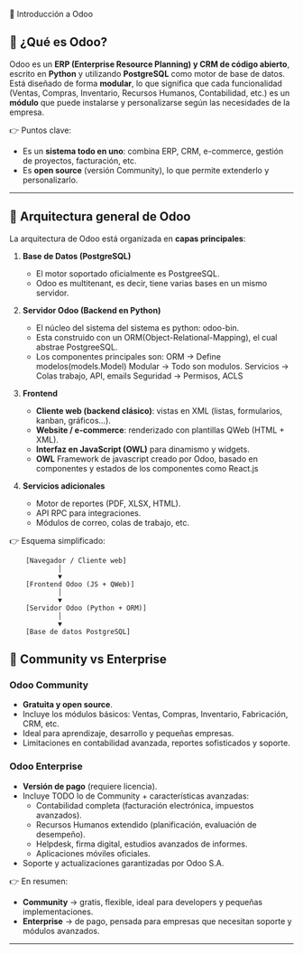  📘 Introducción a Odoo

## 🔹 ¿Qué es Odoo?
Odoo es un **ERP (Enterprise Resource Planning) y CRM de código abierto**, escrito en **Python** y utilizando **PostgreSQL** como motor de base de datos.  
Está diseñado de forma **modular**, lo que significa que cada funcionalidad (Ventas, Compras, Inventario, Recursos Humanos, Contabilidad, etc.) es un **módulo** que puede instalarse y personalizarse según las necesidades de la empresa.  

👉 Puntos clave:
- Es un **sistema todo en uno**: combina ERP, CRM, e-commerce, gestión de proyectos, facturación, etc.  
- Es **open source** (versión Community), lo que permite extenderlo y personalizarlo.  

---

## 🔹 Arquitectura general de Odoo
La arquitectura de Odoo está organizada en **capas principales**:

1. **Base de Datos (PostgreSQL)**  
   - El motor soportado oficialmente es PostgreeSQL.
   - Odoo es multitenant, es decir, tiene varias bases en un mismo servidor.

2. **Servidor Odoo (Backend en Python)**  
    - El núcleo del sistema del sistema es python: odoo-bin.
    - Esta construido con un ORM(Object-Relational-Mapping), el cual abstrae PostgreeSQL.
    - Los componentes principales son:
        ORM -> Define modelos(models.Model)
        Modular -> Todo son modulos.
        Servicios -> Colas trabajo, API, emails
        Seguridad -> Permisos, ACLS

3. **Frontend**  
   - **Cliente web (backend clásico)**: vistas en XML (listas, formularios, kanban, gráficos…).  
   - **Website / e-commerce**: renderizado con plantillas QWeb (HTML + XML).  
   - **Interfaz en JavaScript (OWL)** para dinamismo y widgets. 
   - **OWL**  Framework de javascript creado por Odoo, basado en componentes y estados de los componentes como React.js

4. **Servicios adicionales**  
   - Motor de reportes (PDF, XLSX, HTML).  
   - API RPC para integraciones.  
   - Módulos de correo, colas de trabajo, etc.  

👉 Esquema simplificado:

        [Navegador / Cliente web]
                │
                ▼
        [Frontend Odoo (JS + QWeb)]
                │
                ▼
        [Servidor Odoo (Python + ORM)]
                │
                ▼
        [Base de datos PostgreSQL]

## 🔹 Community vs Enterprise

### Odoo Community
- **Gratuita y open source**.  
- Incluye los módulos básicos: Ventas, Compras, Inventario, Fabricación, CRM, etc.  
- Ideal para aprendizaje, desarrollo y pequeñas empresas.  
- Limitaciones en contabilidad avanzada, reportes sofisticados y soporte.  

### Odoo Enterprise
- **Versión de pago** (requiere licencia).  
- Incluye TODO lo de Community + características avanzadas:  
  - Contabilidad completa (facturación electrónica, impuestos avanzados).  
  - Recursos Humanos extendido (planificación, evaluación de desempeño).  
  - Helpdesk, firma digital, estudios avanzados de informes.  
  - Aplicaciones móviles oficiales.  
- Soporte y actualizaciones garantizadas por Odoo S.A.  

👉 En resumen:
- **Community** → gratis, flexible, ideal para developers y pequeñas implementaciones.  
- **Enterprise** → de pago, pensada para empresas que necesitan soporte y módulos avanzados.  

---